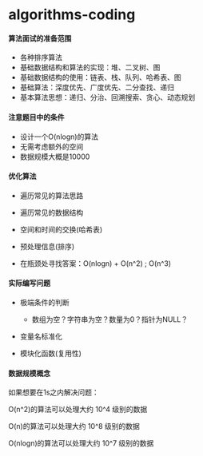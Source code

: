 # algorithms-coding

#### 算法面试的准备范围

- 各种排序算法
- 基础数据结构和算法的实现：堆、二叉树、图
- 基础数据结构的使用：链表、栈、队列、哈希表、图
- 基础算法：深度优先、广度优先、二分查找、递归
- 基本算法思想：递归、分治、回溯搜索、贪心、动态规划



####  注意题目中的条件

- 设计一个O(nlogn)的算法
- 无需考虑额外的空间
- 数据规模大概是10000

#### 优化算法

- 遍历常见的算法思路
- 遍历常见的数据结构
- 空间和时间的交换(哈希表)
- 预处理信息(排序)

- 在瓶颈处寻找答案：O(nlogn) + O(n^2) ; O(n^3)

#### 实际编写问题

- 极端条件的判断
  - 数组为空？字符串为空？数量为0？指针为NULL？

- 变量名标准化
- 模块化函数(复用性)

#### 数据规模概念

如果想要在1s之内解决问题：

O(n^2)的算法可以处理大约 10^4 级别的数据

O(n)的算法可以处理大约 10^8 级别的数据

O(nlogn)的算法可以处理大约 10^7 级别的数据

